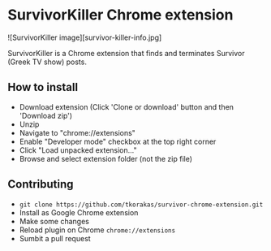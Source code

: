 # SurvivorKiller Chrome extension
![SurvivorKiller image][survivor-killer-info.jpg]

SurvivorKiller is a Chrome extension that finds and terminates Survivor (Greek TV show) posts.

## How to install
* Download extension (Click 'Clone or download' button and then 'Download zip')
* Unzip
* Navigate to "chrome://extensions"
* Enable "Developer mode" checkbox at the top right corner
* Click "Load unpacked extension..."
* Browse and select extension folder (not the zip file)

## Contributing
* `git clone https://github.com/tkorakas/survivor-chrome-extension.git`
* Install as Google Chrome extension
* Make some changes 
* Reload plugin on Chrome `chrome://extensions`
* Sumbit a pull request
